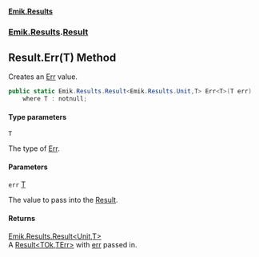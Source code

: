 #### [Emik.Results](index.md 'index')
### [Emik.Results](Emik.Results.md 'Emik.Results').[Result](Result.md 'Emik.Results.Result')

## Result.Err<T>(T) Method

Creates an [Err](Result{TOk,TErr}.Err.md 'Emik.Results.Result<TOk,TErr>.Err') value.

```csharp
public static Emik.Results.Result<Emik.Results.Unit,T> Err<T>(T err)
    where T : notnull;
```
#### Type parameters

<a name='Emik.Results.Result.Err_T_(T).T'></a>

`T`

The type of [Err](Result{TOk,TErr}.Err.md 'Emik.Results.Result<TOk,TErr>.Err').
#### Parameters

<a name='Emik.Results.Result.Err_T_(T).err'></a>

`err` [T](Result.Err{T}(T).md#Emik.Results.Result.Err_T_(T).T 'Emik.Results.Result.Err<T>(T).T')

The value to pass into the [Result](Result.md 'Emik.Results.Result').

#### Returns
[Emik.Results.Result&lt;](Result{TOk,TErr}.md 'Emik.Results.Result<TOk,TErr>')[Unit](Unit.md 'Emik.Results.Unit')[,](Result{TOk,TErr}.md 'Emik.Results.Result<TOk,TErr>')[T](Result.Err{T}(T).md#Emik.Results.Result.Err_T_(T).T 'Emik.Results.Result.Err<T>(T).T')[&gt;](Result{TOk,TErr}.md 'Emik.Results.Result<TOk,TErr>')  
A [Result&lt;TOk,TErr&gt;](Result{TOk,TErr}.md 'Emik.Results.Result<TOk,TErr>') with [err](Result.Err{T}(T).md#Emik.Results.Result.Err_T_(T).err 'Emik.Results.Result.Err<T>(T).err') passed in.